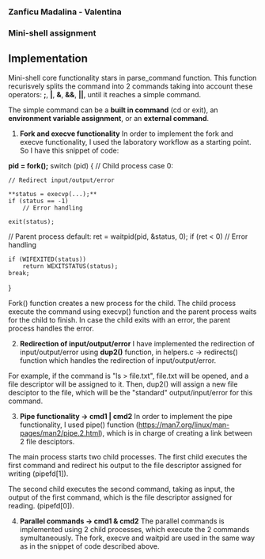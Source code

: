 ### Zanficu Madalina - Valentina
### Mini-shell assignment

## Implementation
Mini-shell core functionality stars in parse_command function. 
This function recurisvely splits the command into 2 commands taking 
into account these operators: **;**, **|**, **&**, **&&**, **||**,
until it reaches a simple command.

The simple command can be a **built in command** (cd or exit),
an **environment variable assignment**, or an **external command**.

1. **Fork and execve functionality**
In order to implement the fork and execve functionality, I used
the laboratory workflow as a starting point.
So I have this snippet of code:

**pid = fork();**
switch (pid) {
// Child process
case 0:
    
    // Redirect input/output/error

    **status = execvp(...);**
    if (status == -1)
        // Error handling

    exit(status);

// Parent process
default:
    ret = waitpid(pid, &status, 0);
    if (ret < 0)
        // Error handling

    if (WIFEXITED(status))
        return WEXITSTATUS(status);
    break;
}

Fork() function creates a new process for the child. 
The child process execute the command using execvp() function
and the parent process waits for the child to finish. In case the child exits
with an error, the parent process handles the error.

2. **Redirection of input/output/error**
I have implemented the redirection of input/output/error using **dup2()** function, 
in helpers.c -> redirects() function which handles the redirection of input/output/error.

For example, if the command is "ls > file.txt", file.txt will be opened, and 
a file descriptor will be assigned to it. Then, dup2() will assign a new file 
desciptor to the file, which will be the "standard" output/input/error for this command.

3. **Pipe functionality -> cmd1 | cmd2**
In order to implement the pipe functionality, I used pipe() function
(https://man7.org/linux/man-pages/man2/pipe.2.html), which is in charge of
creating a link between 2 file desciptors.

The main process starts two child processes.
The first child executes the first command and redirect his output
to the file descriptor assigned for writing (pipefd[1]).

The second child executes the second command, taking as input, the output
of the first command, which is the file descriptor assigned for reading.
(pipefd[0]).

4. **Parallel commands -> cmd1 & cmd2**
The parallel commands is implemented using 2 child processes,
which execute the 2 commands symultaneously. 
The fork, execve and waitpid are used in the same way as in the snippet of code described above.




